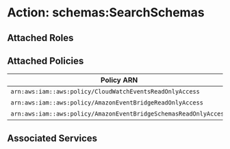 # Action: schemas:SearchSchemas

## Attached Roles

## Attached Policies

| Policy ARN | Policy Name |
|------------|-------------|
| `arn:aws:iam::aws:policy/CloudWatchEventsReadOnlyAccess` | [CloudWatchEventsReadOnlyAccess](../policies.md#cloudwatcheventsreadonlyaccess) |
| `arn:aws:iam::aws:policy/AmazonEventBridgeReadOnlyAccess` | [AmazonEventBridgeReadOnlyAccess](../policies.md#amazoneventbridgereadonlyaccess) |
| `arn:aws:iam::aws:policy/AmazonEventBridgeSchemasReadOnlyAccess` | [AmazonEventBridgeSchemasReadOnlyAccess](../policies.md#amazoneventbridgeschemasreadonlyaccess) |

## Associated Services

